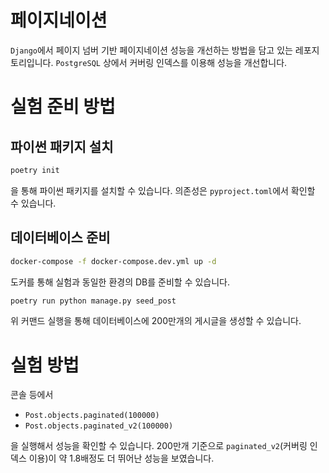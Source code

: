 # 페이지네이션
`Django`에서 페이지 넘버 기반 페이지네이션 성능을 개선하는 방법을 담고 있는 레포지토리입니다.
`PostgreSQL` 상에서 커버링 인덱스를 이용해 성능을 개선합니다.

# 실험 준비 방법
## 파이썬 패키지 설치
```bash
poetry init
```
을 통해 파이썬 패키지를 설치할 수 있습니다. 의존성은 `pyproject.toml`에서 확인할 수 있습니다.

## 데이터베이스 준비
```bash
docker-compose -f docker-compose.dev.yml up -d
```
도커를 통해 실험과 동일한 환경의 DB를 준비할 수 있습니다.

```bash
poetry run python manage.py seed_post
```
위 커맨드 실행을 통해 데이터베이스에 200만개의 게시글을 생성할 수 있습니다.

# 실험 방법
콘솔 등에서
- `Post.objects.paginated(100000)`
- `Post.objects.paginated_v2(100000)`

을 실행해서 성능을 확인할 수 있습니다. 200만개 기준으로 `paginated_v2`(커버링 인덱스 이용)이
약 1.8배정도 더 뛰어난 성능을 보였습니다.